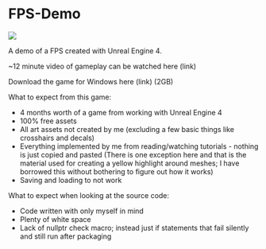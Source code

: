 # FPS-Demo

![](https://i.imgur.com/pJ6K1iL.jpg)


A demo of a FPS created with Unreal Engine 4.

~12 minute video of gameplay can be watched here (link)

Download the game for Windows here (link) (2GB)

What to expect from this game:
- 4 months worth of a game from working with Unreal Engine 4
- 100% free assets
- All art assets not created by me (excluding a few basic things like crosshairs and decals)
- Everything implemented by me from reading/watching tutorials - nothing is just copied and pasted (There is one exception here and that is the material used for creating a yellow highlight around meshes; I have borrowed this without bothering to figure out how it works)
- Saving and loading to not work

What to expect when looking at the source code:
- Code written with only myself in mind
- Plenty of white space
- Lack of nullptr check macro; instead just if statements that fail silently and still run after packaging

